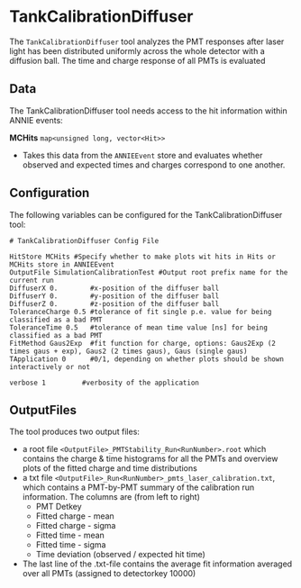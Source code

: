# TankCalibrationDiffuser

The `TankCalibrationDiffuser` tool analyzes the PMT responses after laser light has been distributed uniformly across the whole detector with a diffusion ball. The time and charge response of all PMTs is evaluated 

## Data

The TankCalibrationDiffuser tool needs access to the hit information within ANNIE events:

**MCHits** `map<unsigned long, vector<Hit>>`
* Takes this data from the `ANNIEEvent` store and evaluates whether observed and expected times and charges correspond to one another.

## Configuration

The following variables can be configured for the TankCalibrationDiffuser tool:

```
# TankCalibrationDiffuser Config File

HitStore MCHits #Specify whether to make plots wit hits in Hits or MCHits store in ANNIEEvent
OutputFile SimulationCalibrationTest #Output root prefix name for the current run
DiffuserX 0.      	#x-position of the diffuser ball
DiffuserY 0.      	#y-position of the diffuser ball
DiffuserZ 0.      	#z-position of the diffuser ball
ToleranceCharge 0.5	#tolerance of fit single p.e. value for being classified as a bad PMT
ToleranceTime 0.5	#tolerance of mean time value [ns] for being classified as a bad PMT
FitMethod Gaus2Exp	#fit function for charge, options: Gaus2Exp (2 times gaus + exp), Gaus2 (2 times gaus), Gaus (single gaus)
TApplication 0		#0/1, depending on whether plots should be shown interactively or not

verbose 1         #verbosity of the application

```

## OutputFiles

The tool produces two output files:
* a root file `<OutputFile>_PMTStability_Run<RunNumber>.root` which contains the charge & time histograms for all the PMTs and overview plots of the fitted charge and time distributions
* a txt file `<OutputFile>_Run<RunNumber>_pmts_laser_calibration.txt`, which contains a PMT-by-PMT summary of the calibration run information. The columns are (from left to right)
  * PMT Detkey
  * Fitted charge - mean
  * Fitted charge - sigma
  * Fitted time - mean
  * Fitted time - sigma
  * Time deviation (observed / expected hit time)
* The last line of the .txt-file contains the average fit information averaged over all PMTs (assigned to detectorkey 10000)
